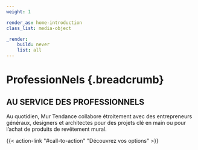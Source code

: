 ```yaml
---
weight: 1

render_as: home-introduction
class_list: media-object

_render:
    build: never
    list: all
---
```


# **ProfessionNels** {.breadcrumb}
## AU SERVICE DES PROFESSIONNELS

Au quotidien, Mur Tendance collabore étroitement avec des entrepreneurs généraux, designers et architectes pour des projets clé en main ou pour l’achat de produits de revêtement mural.

{{< action-link "#call-to-action" "Découvrez vos options" >}}
